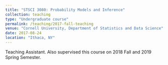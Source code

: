 ```yaml
---
title: "STSCI 3080: Probability Models and Inference"
collection: teaching
type: "Undergraduate course"
permalink: /teaching/2017-fall-teaching
venue: "Cornell University, Department of Statistics and Data Science"
date: 2017-08-24
location: "Ithaca, NY"
---
```


Teaching Assistant. Also supervised this course on 2018 Fall and 2019 Spring Semester.
